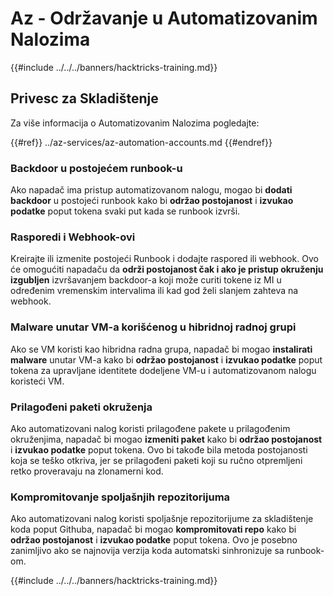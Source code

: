 # Az - Održavanje u Automatizovanim Nalozima

{{#include ../../../banners/hacktricks-training.md}}

## Privesc za Skladištenje

Za više informacija o Automatizovanim Nalozima pogledajte:

{{#ref}}
../az-services/az-automation-accounts.md
{{#endref}}


### Backdoor u postojećem runbook-u

Ako napadač ima pristup automatizovanom nalogu, mogao bi **dodati backdoor** u postojeći runbook kako bi **održao postojanost** i **izvukao podatke** poput tokena svaki put kada se runbook izvrši.

### Rasporedi i Webhook-ovi

Kreirajte ili izmenite postojeći Runbook i dodajte raspored ili webhook. Ovo će omogućiti napadaču da **održi postojanost čak i ako je pristup okruženju izgubljen** izvršavanjem backdoor-a koji može curiti tokene iz MI u određenim vremenskim intervalima ili kad god želi slanjem zahteva na webhook.

### Malware unutar VM-a korišćenog u hibridnoj radnoj grupi

Ako se VM koristi kao hibridna radna grupa, napadač bi mogao **instalirati malware** unutar VM-a kako bi **održao postojanost** i **izvukao podatke** poput tokena za upravljane identitete dodeljene VM-u i automatizovanom nalogu koristeći VM.

### Prilagođeni paketi okruženja

Ako automatizovani nalog koristi prilagođene pakete u prilagođenim okruženjima, napadač bi mogao **izmeniti paket** kako bi **održao postojanost** i **izvukao podatke** poput tokena. Ovo bi takođe bila metoda postojanosti koja se teško otkriva, jer se prilagođeni paketi koji su ručno otpremljeni retko proveravaju na zlonamerni kod.

### Kompromitovanje spoljašnjih repozitorijuma

Ako automatizovani nalog koristi spoljašnje repozitorijume za skladištenje koda poput Githuba, napadač bi mogao **kompromitovati repo** kako bi **održao postojanost** i **izvukao podatke** poput tokena. Ovo je posebno zanimljivo ako se najnovija verzija koda automatski sinhronizuje sa runbook-om.


{{#include ../../../banners/hacktricks-training.md}}
